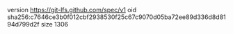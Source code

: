 version https://git-lfs.github.com/spec/v1
oid sha256:c7646ce3b0f012cbf2938530f25c67c9070d05ba72ee89d336d8d8194d799d2f
size 1306
